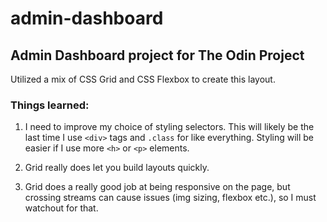 # admin-dashboard
## Admin Dashboard project for The Odin Project

Utilized a mix of CSS Grid and CSS Flexbox to create this layout. 

### Things learned:

1. I need to improve my choice of styling selectors. This will likely be the last time I use `<div>` tags and `.class` for like everything. Styling will be easier if I use more `<h>` or `<p>` elements.

2. Grid really does let you build layouts quickly.

3. Grid does a really good job at being responsive on the page, but crossing streams can cause issues (img sizing, flexbox etc.), so I must watchout for that.
